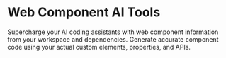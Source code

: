 # Web Component AI Tools

Supercharge your AI coding assistants with web component information from your workspace and dependencies. Generate accurate component code using your actual custom elements, properties, and APIs.
